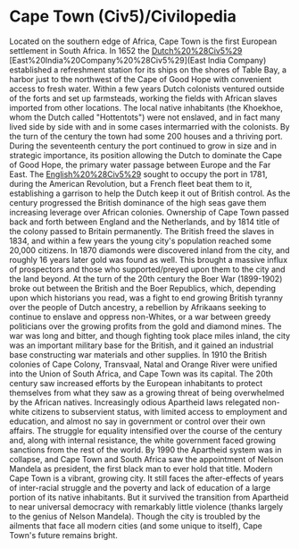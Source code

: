 # Cape Town (Civ5)/Civilopedia

Located on the southern edge of Africa, Cape Town is the first European settlement in South Africa. In 1652 the [Dutch%20%28Civ5%29](Dutch) [East%20India%20Company%20%28Civ5%29](East India Company) established a refreshment station for its ships on the shores of Table Bay, a harbor just to the northwest of the Cape of Good Hope with convenient access to fresh water. Within a few years Dutch colonists ventured outside of the forts and set up farmsteads, working the fields with African slaves imported from other locations. The local native inhabitants (the Khoekhoe, whom the Dutch called "Hottentots") were not enslaved, and in fact many lived side by side with and in some cases intermarried with the colonists. By the turn of the century the town had some 200 houses and a thriving port.
During the seventeenth century the port continued to grow in size and in strategic importance, its position allowing the Dutch to dominate the Cape of Good Hope, the primary water passage between Europe and the Far East. The [English%20%28Civ5%29](British) sought to occupy the port in 1781, during the American Revolution, but a French fleet beat them to it, establishing a garrison to help the Dutch keep it out of British control.
As the century progressed the British dominance of the high seas gave them increasing leverage over African colonies. Ownership of Cape Town passed back and forth between England and the Netherlands, and by 1814 title of the colony passed to Britain permanently. The British freed the slaves in 1834, and within a few years the young city's population reached some 20,000 citizens. In 1870 diamonds were discovered inland from the city, and roughly 16 years later gold was found as well. This brought a massive influx of prospectors and those who supported/preyed upon them to the city and the land beyond.
At the turn of the 20th century the Boer War (1899-1902) broke out between the British and the Boer Republics, which, depending upon which historians you read, was a fight to end growing British tyranny over the people of Dutch ancestry, a rebellion by Afrikaans seeking to continue to enslave and oppress non-Whites, or a war between greedy politicians over the growing profits from the gold and diamond mines. The war was long and bitter, and though fighting took place miles inland, the city was an important military base for the British, and it gained an industrial base constructing war materials and other supplies.
In 1910 the British colonies of Cape Colony, Transvaal, Natal and Orange River were unified into the Union of South Africa, and Cape Town was its capital. The 20th century saw increased efforts by the European inhabitants to protect themselves from what they saw as a growing threat of being overwhelmed by the African natives. Increasingly odious Apartheid laws relegated non-white citizens to subservient status, with limited access to employment and education, and almost no say in government or control over their own affairs. The struggle for equality intensified over the course of the century and, along with internal resistance, the white government faced growing sanctions from the rest of the world. By 1990 the Apartheid system was in collapse, and Cape Town and South Africa saw the appointment of Nelson Mandela as president, the first black man to ever hold that title.
Modern Cape Town is a vibrant, growing city. It still faces the after-effects of years of inter-racial struggle and the poverty and lack of education of a large portion of its native inhabitants. But it survived the transition from Apartheid to near universal democracy with remarkably little violence (thanks largely to the genius of Nelson Mandela). Though the city is troubled by the ailments that face all modern cities (and some unique to itself), Cape Town's future remains bright.
